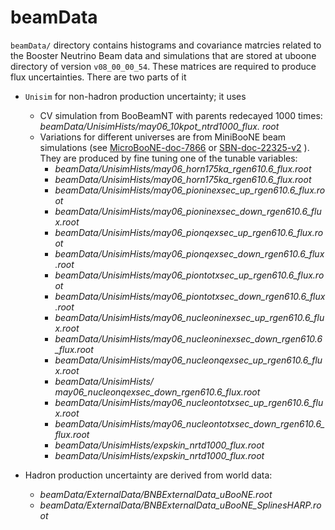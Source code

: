 # beamData

`beamData/` directory contains histograms and covariance matrcies related to the Booster Neutrino Beam data and simulations 
that are stored at uboone directory of version `v08_00_00_54`.
These matrices are required to produce flux uncertainties. There are two parts of it

- `Unisim` for non-hadron production uncertainty; it uses 
  - CV simulation from BooBeamNT with parents redecayed 1000 times: *beamData/UnisimHists/may06_10kpot_ntrd1000_flux. root*
  - Variations for different universes are from MiniBooNE beam simulations (see [MicroBooNE-doc-7866](https://microboone-docdb.fnal.gov/cgi-bin/sso/ShowDocument?docid=7866) or [SBN-doc-22325-v2](https://sbn-docdb.fnal.gov/cgi-bin/sso/ShowDocument?docid=22325) ). 
  They are produced by fine tuning one of the tunable variables:
    - *beamData/UnisimHists/may06_horn175ka_rgen610.6_flux.root*	
    - *beamData/UnisimHists/may06_horn175ka_rgen610.6_flux.root*
    - *beamData/UnisimHists/may06_pioninexsec_up_rgen610.6_flux.root*	
    - *beamData/UnisimHists/may06_pioninexsec_down_rgen610.6_flux.root*
    - *beamData/UnisimHists/may06_pionqexsec_up_rgen610.6_flux.root*	
    - *beamData/UnisimHists/may06_pionqexsec_down_rgen610.6_flux.root*
    - *beamData/UnisimHists/may06_piontotxsec_up_rgen610.6_flux.root*	
    - *beamData/UnisimHists/may06_piontotxsec_down_rgen610.6_flux.root*
    - *beamData/UnisimHists/may06_nucleoninexsec_up_rgen610.6_flux.root*	
    - *beamData/UnisimHists/may06_nucleoninexsec_down_rgen610.6_flux.root*
    - *beamData/UnisimHists/may06_nucleonqexsec_up_rgen610.6_flux.root*	
    - *beamData/UnisimHists/ may06_nucleonqexsec_down_rgen610.6_flux.root*
    - *beamData/UnisimHists/may06_nucleontotxsec_up_rgen610.6_flux.root*	
    - *beamData/UnisimHists/may06_nucleontotxsec_down_rgen610.6_flux.root*
    - *beamData/UnisimHists/expskin_nrtd1000_flux.root*
    - *beamData/UnisimHists/expskin_nrtd1000_flux.root*

- Hadron production uncertainty are derived from world data:
  - *beamData/ExternalData/BNBExternalData_uBooNE.root*
  - *beamData/ExternalData/BNBExternalData_uBooNE_SplinesHARP.root*


